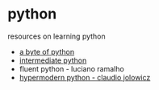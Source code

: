 # python

resources on learning python

- [a byte of python](https://python.swaroopch.com/)
- [intermediate python](https://book.pythontips.com/en/latest/#)
- fluent python - luciano ramalho
- [hypermodern python - claudio jolowicz](https://cjolowicz.github.io/posts/hypermodern-python-01-setup/)
